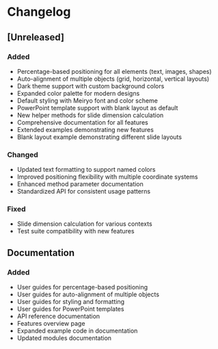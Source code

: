 # Changelog

## [Unreleased]

### Added
- Percentage-based positioning for all elements (text, images, shapes)
- Auto-alignment of multiple objects (grid, horizontal, vertical layouts)
- Dark theme support with custom background colors
- Expanded color palette for modern designs
- Default styling with Meiryo font and color scheme
- PowerPoint template support with blank layout as default
- New helper methods for slide dimension calculation
- Comprehensive documentation for all features
- Extended examples demonstrating new features
- Blank layout example demonstrating different slide layouts

### Changed
- Updated text formatting to support named colors
- Improved positioning flexibility with multiple coordinate systems
- Enhanced method parameter documentation
- Standardized API for consistent usage patterns

### Fixed
- Slide dimension calculation for various contexts
- Test suite compatibility with new features

## Documentation

### Added
- User guides for percentage-based positioning
- User guides for auto-alignment of multiple objects
- User guides for styling and formatting
- User guides for PowerPoint templates
- API reference documentation
- Features overview page
- Expanded example code in documentation
- Updated modules documentation